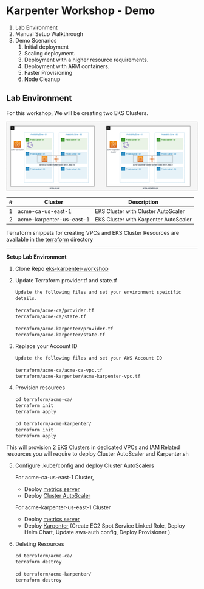 # Karpenter Workshop - Demo

1. Lab Environment 
2. Manual Setup Walkthrough
3. Demo Scenarios
    1. Initial deployment
    2. Scaling deployment.
    3. Deployment with a higher resource requirements.
    4. Deployment with ARM containers.
    5. Faster Provisioning
    6. Node Cleanup



## Lab Environment

For this workshop, We will be creating two EKS Clusters. 


![image](https://github.com/dijeesh/eks-karpenter-workshop/blob/60124ee394f45c2e251c8638d0805440e8a5fdc5/src/karepnter-demo.png)


| # | Cluster | Description  |
| -------- | -------- | -------- |
| 1     | acme-ca-us-east-1 | EKS Cluster with Cluster AutoScaler     |
| 2     | acme-karpenter-us-east-1 | EKS Cluster with Karpenter AutoScaler     |


Terraform snippets for creating VPCs and EKS Cluster Resources are available in the [terraform](https://github.com/dijeesh/eks-karpenter-workshop/tree/main/terraform) directory


---

**Setup Lab Environment**

1. Clone Repo [eks-karpenter-workshop](git@github.com:dijeesh/eks-karpenter-workshop.git)

2. Update Terraform provider.tf and state.tf

    ```
    Update the following files and set your environment speicific details.
    
    terraform/acme-ca/provider.tf
    terraform/acme-ca/state.tf
    
    terraform/acme-karpenter/provider.tf
    terraform/acme-karpenter/state.tf
    ```
3. Replace your Account ID

    ```
    Update the following files and set your AWS Account ID
    
    terraform/acme-ca/acme-ca-vpc.tf
    terraform/acme-karpenter/acme-karpenter-vpc.tf
    ```
4. Provision resources

    ```
    cd terraform/acme-ca/
    terraform init
    terraform apply

    cd terraform/acme-karpenter/
    terraform init
    terraform apply

    ```
This will provision 2 EKS Clusters in dedicated VPCs and IAM Related resources you will require to deploy Cluster AutoScaler and Karpenter.sh

5. Configure .kube/config and deploy Cluster AutoScalers

    For acme-ca-us-east-1 Cluster,
    
    - Deploy [metrics server](https://docs.aws.amazon.com/eks/latest/userguide/metrics-server.html) 
    - Deploy [Cluster AutoScaler](https://docs.aws.amazon.com/eks/latest/userguide/autoscaling.html)

    For acme-karpenter-us-east-1 Cluster
    
    - Deploy [metrics server](https://docs.aws.amazon.com/eks/latest/userguide/metrics-server.html)
    - Deploy [Karpenter](https://karpenter.sh/v0.8.0/getting-started/getting-started-with-eksctl/#create-the-ec2-spot-service-linked-role) (Create EC2 Spot Service Linked Role, Deploy Helm Chart, Update aws-auth config, Deploy Provisioner )

6. Deleting Resources

    ```
    cd terraform/acme-ca/
    terraform destroy

    cd terraform/acme-karpenter/
    terraform destroy

    ```
